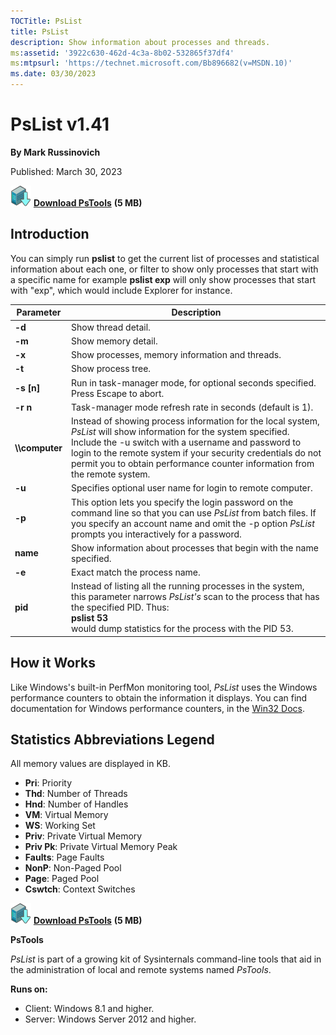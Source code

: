 ```yaml
--- 
TOCTitle: PsList
title: PsList
description: Show information about processes and threads.
ms:assetid: '3922c630-462d-4c3a-8b02-532865f37df4'
ms:mtpsurl: 'https://technet.microsoft.com/Bb896682(v=MSDN.10)'
ms.date: 03/30/2023
---
```


# PsList v1.41

**By Mark Russinovich**

Published: March 30, 2023

[![Download](media/shared/Download_sm.png)](https://download.sysinternals.com/files/PSTools.zip) [**Download PsTools**](https://download.sysinternals.com/files/PSTools.zip) **(5 MB)**

## Introduction

You can simply run **pslist** to get the current list of processes and statistical information about each one, or filter to show only processes that start with a specific name for example **pslist exp** will only show processes that start with "exp", which would include Explorer for instance.

|Parameter  |Description  |
|---------|---------|
|  **-d**           |  Show thread detail.|
|  **-m**           |  Show memory detail.|
|  **-x**           |  Show processes, memory information and threads.|
|  **-t**           |  Show process tree.|
|  **-s \[n\]**     |  Run in task-manager mode, for optional seconds specified. Press Escape to abort.|
|  **-r n**         |  Task-manager mode refresh rate in seconds (default is 1).|
|  **\\\\computer** |  Instead of showing process information for the local system, *PsList* will show information for the system specified. Include the -u switch with a username and password to login to the remote system if your security credentials do not permit you to obtain performance counter information from the remote system.|
|  **-u**           |  Specifies optional user name for login to remote computer.|
|  **-p**           |  This option lets you specify the login password on the command line so that you can use *PsList* from batch files. If you specify an account name and omit the -p option *PsList* prompts you interactively for a password.|
|  **name**         |  Show information about processes that begin with the name specified.|
|  **-e**           |  Exact match the process name.|
|  **pid**          |  Instead of listing all the running processes in the system, this parameter narrows *PsList's* scan to the process that has the specified PID. Thus:  <br />**pslist 53**  <br /> would dump statistics for the process with the PID 53. |

## How it Works

Like Windows's built-in PerfMon monitoring tool, *PsList* uses the
Windows performance counters to obtain the information it
displays. You can find documentation for Windows performance
counters, in the [Win32 Docs](/windows/win32/).

## Statistics Abbreviations Legend

All memory values are displayed in KB.

- **Pri**: Priority
- **Thd**: Number of Threads
- **Hnd**: Number of Handles
- **VM**: Virtual Memory
- **WS**: Working Set
- **Priv**: Private Virtual Memory
- **Priv Pk**: Private Virtual Memory Peak
- **Faults**: Page Faults
- **NonP**: Non-Paged Pool
- **Page**: Paged Pool
- **Cswtch**: Context Switches  

[![Download](media/shared/Download_sm.png)](https://download.sysinternals.com/files/PSTools.zip) [**Download PsTools**](https://download.sysinternals.com/files/PSTools.zip) **(5 MB)**

**PsTools**

*PsList* is part of a growing kit of Sysinternals command-line tools
that aid in the administration of local and remote systems named
*PsTools*.

**Runs on:**

- Client: Windows 8.1 and higher.
- Server: Windows Server 2012 and higher.
